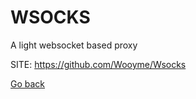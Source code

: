 # WSOCKS
 
 A light websocket based proxy
 
 SITE: https://github.com/Wooyme/Wsocks

 [Go back](https://portable-linux-apps.github.io/apps.html)
